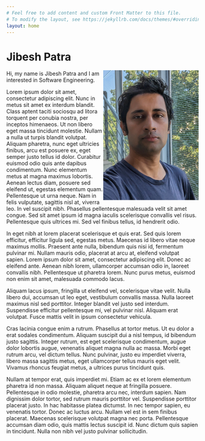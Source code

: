 ```yaml
---
# Feel free to add content and custom Front Matter to this file.
# To modify the layout, see https://jekyllrb.com/docs/themes/#overriding-theme-defaults
layout: home
---
```

# Jibesh Patra 

<img src="/assets/images/pro.jpg" alt=""  width="250" style="float:right">

Hi, my name is Jibesh Patra and I am interested in Software Engineering.  

Lorem ipsum dolor sit amet, consectetur adipiscing elit. Nunc in metus sit amet ex interdum blandit. Class aptent taciti sociosqu ad litora torquent per conubia nostra, per inceptos himenaeos. Ut non libero eget massa tincidunt molestie. Nullam a nulla ut turpis blandit volutpat. Aliquam pharetra, nunc eget ultricies finibus, arcu est posuere ex, eget semper justo tellus id dolor. Curabitur euismod odio quis ante dapibus condimentum. Nunc elementum metus at magna maximus lobortis. Aenean lectus diam, posuere sed eleifend ut, egestas elementum quam. Pellentesque ut urna neque. Nam in felis vulputate, sagittis nisl at, viverra leo. In vel suscipit nibh. Phasellus pellentesque malesuada velit sit amet congue. Sed sit amet ipsum id magna iaculis scelerisque convallis vel risus. Pellentesque quis ultrices mi. Sed vel finibus tellus, id hendrerit odio.

In eget nibh at lorem placerat scelerisque et quis erat. Sed quis lorem efficitur, efficitur ligula sed, egestas metus. Maecenas id libero vitae neque maximus mollis. Praesent ante nulla, bibendum quis nisi id, fermentum pulvinar mi. Nullam mauris odio, placerat at arcu at, eleifend volutpat sapien. Lorem ipsum dolor sit amet, consectetur adipiscing elit. Donec ac eleifend ante. Aenean nibh lorem, ullamcorper accumsan odio in, laoreet convallis nibh. Pellentesque ut pharetra lorem. Nunc purus metus, euismod non enim sit amet, malesuada commodo lacus.

Aliquam lacus ipsum, fringilla ut eleifend vel, scelerisque vitae velit. Nulla libero dui, accumsan ut leo eget, vestibulum convallis massa. Nulla laoreet maximus nisl sed porttitor. Integer blandit vel justo sed interdum. Suspendisse efficitur pellentesque mi, vel pulvinar nisl. Aliquam erat volutpat. Fusce mattis velit in ipsum consectetur vehicula.

Cras lacinia congue enim a rutrum. Phasellus at tortor metus. Ut eu dolor a erat sodales condimentum. Aliquam suscipit dui a nisl tempus, id bibendum justo sagittis. Integer rutrum, est eget scelerisque condimentum, augue dolor lobortis augue, venenatis aliquet magna nulla ac massa. Morbi eget rutrum arcu, vel dictum tellus. Nunc pulvinar, justo eu imperdiet viverra, libero massa sagittis metus, eget ullamcorper tellus mauris eget velit. Vivamus rhoncus feugiat metus, a ultrices purus tincidunt quis.

Nullam at tempor erat, quis imperdiet mi. Etiam ac ex et lorem elementum pharetra id non massa. Aliquam aliquet neque at fringilla posuere. Pellentesque in odio molestie, pharetra arcu nec, interdum sapien. Nam dignissim dolor tortor, sed rutrum mauris porttitor vel. Suspendisse porttitor placerat justo. In hac habitasse platea dictumst. In nec tempor sapien, eu venenatis tortor. Donec ac luctus arcu. Nullam vel est in sem finibus placerat. Maecenas scelerisque volutpat magna nec porta. Pellentesque accumsan diam odio, quis mattis lectus suscipit id. Nunc dictum quis sapien in tincidunt. Nulla non nibh vel justo pulvinar sollicitudin.

